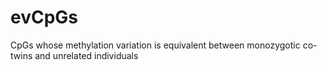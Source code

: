 # evCpGs
CpGs whose methylation variation is equivalent between monozygotic co-twins and unrelated individuals 
